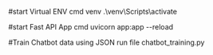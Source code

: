 #start Virtual ENV
    cmd venv .\venv\Scripts\activate


#start Fast API App
    cmd uvicorn app:app --reload

#Train Chatbot data using JSON
    run file chatbot_training.py 